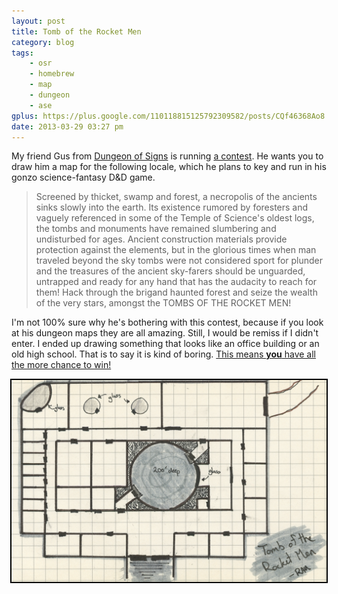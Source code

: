 ```yaml
---
layout: post
title: Tomb of the Rocket Men
category: blog
tags:
    - osr
    - homebrew
    - map
    - dungeon
    - ase
gplus: https://plus.google.com/110118815125792309582/posts/CQf46368Ao8
date: 2013-03-29 03:27 pm
---
```


My friend Gus from [Dungeon of Signs][1] is running [a contest][2]. He wants you to draw him a map for the following locale, which he plans to key and run in his gonzo science-fantasy D&D game.

> Screened by thicket, swamp and forest, a necropolis of the ancients sinks slowly into the earth.  Its existence rumored by foresters and vaguely referenced in some of the Temple of Science's oldest logs, the tombs and monuments have remained slumbering and undisturbed for ages. Ancient construction materials provide protection against the elements, but in the glorious times when man traveled beyond the sky tombs were not considered sport for plunder and the treasures of the ancient sky-farers should be unguarded, untrapped and ready for any hand that has the audacity to reach for them!  Hack through the brigand haunted forest and seize the wealth of the very stars, amongst the TOMBS OF THE ROCKET MEN!

I'm not 100% sure why he's bothering with this contest, because if you look at his dungeon maps they are all amazing. Still, I would be remiss if I didn't enter. I ended up drawing something that looks like an office building or an old high school. That is to say it is kind of boring. [This means **you** have all the more chance to win!][2]

<img src="/assets/img/tomb-of-the-rocket-men.png" style="border:2px solid black;margin-left:-2px">


[1]: http://dungeonofsigns.blogspot.ca/
[2]: http://dungeonofsigns.blogspot.ca/2013/03/map-contest-tomb-of-rocket-men.html